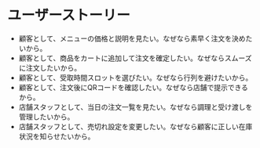 # ユーザーストーリー

- 顧客として、メニューの価格と説明を見たい。なぜなら素早く注文を決めたいから。  
- 顧客として、商品をカートに追加して注文を確定したい。なぜならスムーズに注文したいから。  
- 顧客として、受取時間スロットを選びたい。なぜなら行列を避けたいから。  
- 顧客として、注文後にQRコードを確認したい。なぜなら店舗で提示できるから。  
- 店舗スタッフとして、当日の注文一覧を見たい。なぜなら調理と受け渡しを管理したいから。  
- 店舗スタッフとして、売切れ設定を変更したい。なぜなら顧客に正しい在庫状況を知らせたいから。  
